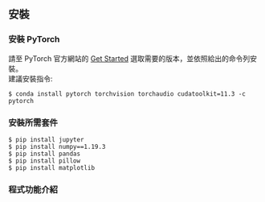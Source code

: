 ## 安裝
### 安裝 PyTorch
請至 PyTorch 官方網站的 [Get Started](https://pytorch.org/get-started/locally/) 選取需要的版本，並依照給出的命令列安裝。  
建議安裝指令:
```console
$ conda install pytorch torchvision torchaudio cudatoolkit=11.3 -c pytorch
```

### 安裝所需套件
```console
$ pip install jupyter 
$ pip install numpy==1.19.3 
$ pip install pandas 
$ pip install pillow 
$ pip install matplotlib
```

### 程式功能介紹


